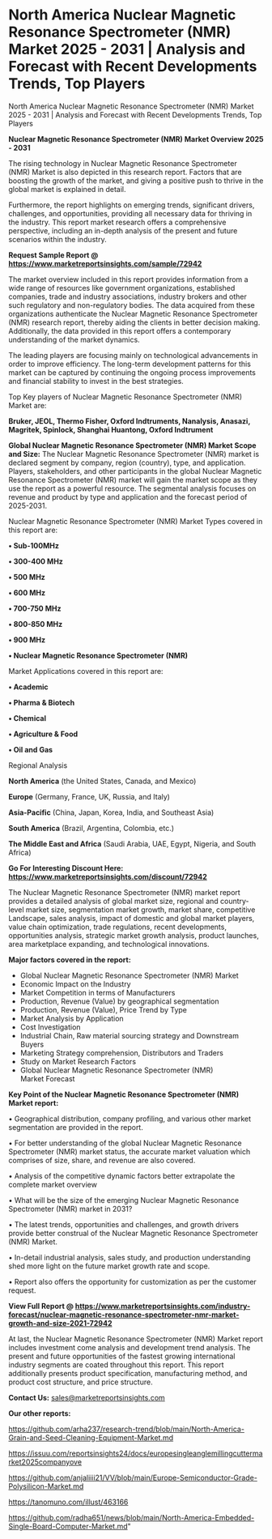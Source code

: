 # North America Nuclear Magnetic Resonance Spectrometer (NMR) Market 2025 - 2031 | Analysis and Forecast with Recent Developments Trends, Top Players
North America Nuclear Magnetic Resonance Spectrometer (NMR) Market 2025 - 2031 | Analysis and Forecast with Recent Developments Trends, Top Players

<Strong> Nuclear Magnetic Resonance Spectrometer (NMR) Market Overview 2025 - 2031</strong>

The rising technology in Nuclear Magnetic Resonance Spectrometer (NMR) Market is also depicted in this research report. Factors that are boosting the growth of the market, and giving a positive push to thrive in the global market is explained in detail.

Furthermore, the report highlights on emerging trends, significant drivers, challenges, and opportunities, providing all necessary data for thriving in the industry. This report market research offers a comprehensive perspective, including an in-depth analysis of the present and future scenarios within the industry.

<strong>Request Sample Report @ <a href=https://www.marketreportsinsights.com/sample/72942>https://www.marketreportsinsights.com/sample/72942</a></strong>

The market overview included in this report provides information from a wide range of resources like government organizations, established companies, trade and industry associations, industry brokers and other such regulatory and non-regulatory bodies. The data acquired from these organizations authenticate the Nuclear Magnetic Resonance Spectrometer (NMR) research report, thereby aiding the clients in better decision making. Additionally, the data provided in this report offers a contemporary understanding of the market dynamics.

The leading players are focusing mainly on technological advancements in order to improve efficiency. The long-term development patterns for this market can be captured by continuing the ongoing process improvements and financial stability to invest in the best strategies.

Top Key players of Nuclear Magnetic Resonance Spectrometer (NMR) Market are:

<strong>Bruker, JEOL, Thermo Fisher, Oxford Indtruments, Nanalysis, Anasazi, Magritek, Spinlock, Shanghai Huantong, Oxford Indtrument</strong>

<strong><b>Global Nuclear Magnetic Resonance Spectrometer (NMR) Market Scope and Size:</b></strong>
The Nuclear Magnetic Resonance Spectrometer (NMR) market is declared segment by company, region (country), type, and application. Players, stakeholders, and other participants in the global Nuclear Magnetic Resonance Spectrometer (NMR) market will gain the market scope as they use the report as a powerful resource. The segmental analysis focuses on revenue and product by type and application and the forecast period of 2025-2031.

Nuclear Magnetic Resonance Spectrometer (NMR) Market Types covered in this report are:

<strong>• Sub-100MHz

• 300-400 MHz

• 500 MHz

• 600 MHz

• 700-750 MHz

• 800-850 MHz

• 900 MHz

• Nuclear Magnetic Resonance Spectrometer (NMR)</strong>

Market Applications covered in this report are:

<strong>• Academic

• Pharma & Biotech

• Chemical

• Agriculture & Food

• Oil and Gas</strong> 

Regional Analysis

<strong>North America</strong> (the United States, Canada, and Mexico)

<strong>Europe</strong> (Germany, France, UK, Russia, and Italy)

<strong>Asia-Pacific</strong> (China, Japan, Korea, India, and Southeast Asia)

<strong>South America</strong> (Brazil, Argentina, Colombia, etc.)

<strong>The Middle East and Africa</strong> (Saudi Arabia, UAE, Egypt, Nigeria, and South Africa)

<strong>Go For Interesting Discount Here: <a href=https://www.marketreportsinsights.com/discount/72942>https://www.marketreportsinsights.com/discount/72942</a></strong>

The Nuclear Magnetic Resonance Spectrometer (NMR) market report provides a detailed analysis of global market size, regional and country-level market size, segmentation market growth, market share, competitive Landscape, sales analysis, impact of domestic and global market players, value chain optimization, trade regulations, recent developments, opportunities analysis, strategic market growth analysis, product launches, area marketplace expanding, and technological innovations.

<strong><b>Major factors covered in the report:</b></strong>
<ul>
  <li>Global Nuclear Magnetic Resonance Spectrometer (NMR) Market </li>
  <li>Economic Impact on the Industry</li>
  <li>Market Competition in terms of Manufacturers</li>
  <li>Production, Revenue (Value) by geographical segmentation</li>
  <li>Production, Revenue (Value), Price Trend by Type</li>
  <li>Market Analysis by Application</li>
  <li>Cost Investigation</li>
  <li>Industrial Chain, Raw material sourcing strategy and Downstream Buyers</li>
  <li>Marketing Strategy comprehension, Distributors and Traders</li>
  <li>Study on Market Research Factors</li>
  <li>Global Nuclear Magnetic Resonance Spectrometer (NMR) Market Forecast</li>
</ul>

<strong><b>Key Point of the Nuclear Magnetic Resonance Spectrometer (NMR) Market report:</b></strong>

• Geographical distribution, company profiling, and various other market segmentation are provided in the report.

• For better understanding of the global Nuclear Magnetic Resonance Spectrometer (NMR) market status, the accurate market valuation which comprises of size, share, and revenue are also covered.

• Analysis of the competitive dynamic factors better extrapolate the complete market overview

• What will be the size of the emerging Nuclear Magnetic Resonance Spectrometer (NMR) market in 2031?

• The latest trends, opportunities and challenges, and growth drivers provide better construal of the Nuclear Magnetic Resonance Spectrometer (NMR) Market.

• In-detail industrial analysis, sales study, and production understanding shed more light on the future market growth rate and scope.

• Report also offers the opportunity for customization as per the customer request.

<strong><b>View Full Report @ <a href=https://www.marketreportsinsights.com/industry-forecast/nuclear-magnetic-resonance-spectrometer-nmr-market-growth-and-size-2021-72942>https://www.marketreportsinsights.com/industry-forecast/nuclear-magnetic-resonance-spectrometer-nmr-market-growth-and-size-2021-72942</a></b></strong>


At last, the Nuclear Magnetic Resonance Spectrometer (NMR) Market report includes investment come analysis and development trend analysis. The present and future opportunities of the fastest growing international industry segments are coated throughout this report. This report additionally presents product specification, manufacturing method, and product cost structure, and price structure.

<strong>Contact Us:</strong>
sales@marketreportsinsights.com

<strong>Our other reports:</strong>

<a href=https://github.com/arha237/research-trend/blob/main/North-America-Grain-and-Seed-Cleaning-Equipment-Market.md>https://github.com/arha237/research-trend/blob/main/North-America-Grain-and-Seed-Cleaning-Equipment-Market.md</a>

<a href=https://issuu.com/reportsinsights24/docs/europesingleanglemillingcuttermarket2025companyove>https://issuu.com/reportsinsights24/docs/europesingleanglemillingcuttermarket2025companyove</a>

<a href=https://github.com/anjaliiii21/VV/blob/main/Europe-Semiconductor-Grade-Polysilicon-Market.md>https://github.com/anjaliiii21/VV/blob/main/Europe-Semiconductor-Grade-Polysilicon-Market.md</a>

<a href=https://tanomuno.com/illust/463166>https://tanomuno.com/illust/463166</a>

<a href=https://github.com/radha651/news/blob/main/North-America-Embedded-Single-Board-Computer-Market.md>https://github.com/radha651/news/blob/main/North-America-Embedded-Single-Board-Computer-Market.md</a>"
